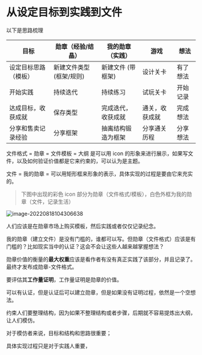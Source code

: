 # 从设定目标到实践到文件

以下是思路梳理

| 目标                 | 勋章（经验/结晶）       | 我的勋章（实践）   | 游戏           | 想法     |
| -------------------- | ----------------------- | ------------------ | -------------- | -------- |
| 设定目标思路（模板） | 新建文件类型(框架/规则) | 新建文件 (带框架)  | 设计关卡       | 有了想法 |
| 开始实践             | 持续迭代                | 持续练习           | 试玩关卡       | 开始记录 |
| 达成目标，收获成就   | 保存类型                | 完成迭代，收获成就 | 通关，收获成就 | 完成想法 |
| 分享和售卖记录经验   | 分享框架                | 抽离结构锻造为框架 | 分享通关历程   | 分享想法 |



文件格式 = 勋章 = 文件模板 = 大纲 是可以用 icon 的形象来进行展示，如果写文件，以及如何验证价值都是它来约束的，可以认为是主题。



文件 = 我的勋章 = 可以用矩形框来形象的表示，具体实现的过程是要由它来充实的。

> 下图中出现的彩色 icon 部分为勋章（文件格式/模板），白色外框为我的勋章（文件，记录生活）

![image-20220818104306638](https://tva1.sinaimg.cn/large/e6c9d24ely1h5aq1pc5mdj20z40u0gmy.jpg)



人们应该是在勋章市场上购买模板，然后实践或者仅仅记录纪念。



我的勋章（建立文件）是没有门槛的，谁都可以写。但勋章（文件格式）应该是有门槛的？比如现实当中的认证？这会不会让这些人越来越掌握想法？

勋章价值的衡量的**最大权重**应该是看作者有没有真正实践了该部分，并且记录了。最终才发布成勋章-文件格式。

要评估其**工作量证明**，工作量证明是勋章的价值。

可以有认证，但是认证后可以建立勋章，但是如果没有证明过程，依然是一个空想法。



约束人们要整理结构，因为如果不整理结构或者步骤，后期就不容易提炼出大纲，让人们模仿。

对于模仿者来说，目标和结构和思路很重要；

具体实现过程只是对于实践人重要，





